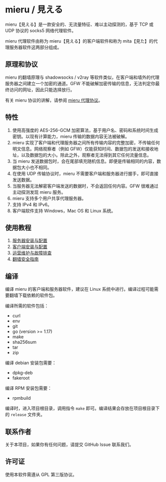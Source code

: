 # mieru / 見える

mieru【見える】是一款安全的、无流量特征、难以主动探测的，基于 TCP 或 UDP 协议的 socks5 网络代理软件。

mieru 代理软件由称为 mieru【見える】的客户端软件和称为 mita【見た】的代理服务器软件这两部分组成。

## 原理和协议

mieru 的翻墙原理与 shadowsocks / v2ray 等软件类似，在客户端和墙外的代理服务器之间建立一个加密的通道。GFW 不能破解加密传输的信息，无法判定你最终访问的网址，因此只能选择放行。

有关 mieru 协议的讲解，请参阅 [mieru 代理协议](https://github.com/enfein/mieru/blob/main/docs/protocol.md)。

## 特性

1. 使用高强度的 AES-256-GCM 加密算法，基于用户名、密码和系统时间生成密钥。以现有计算能力，mieru 传输的数据内容无法被破解。
2. mieru 实现了客户端和代理服务器之间所有传输内容的完整加密，不传输任何明文信息。网络观察者（例如 GFW）仅能获知时间、数据包的发送和接收地址，以及数据包的大小。除此之外，观察者无法得到其它任何流量信息。
3. 当 mieru 发送数据包时，会在尾部填充随机信息。即便是传输相同的内容，数据包大小也不相同。
4. 在使用 UDP 传输协议时，mieru 不需要客户端和服务器进行握手，即可直接发送数据。
5. 当服务器无法解密客户端发送的数据时，不会返回任何内容。GFW 很难通过主动探测发现 mieru 服务。
6. mieru 支持多个用户共享代理服务器。
7. 支持 IPv4 和 IPv6。
8. 客户端软件支持 Windows，Mac OS 和 Linux 系统。

## 使用教程

1. [服务器安装与配置](https://github.com/enfein/mieru/blob/main/docs/server-install.md)
2. [客户端安装与配置](https://github.com/enfein/mieru/blob/main/docs/client-install.md)
3. [运营维护与故障排查](https://github.com/enfein/mieru/blob/main/docs/operation.md)
4. [翻墙安全指南](https://github.com/enfein/mieru/blob/main/docs/security.md)

## 编译

编译 mieru 的客户端和服务器软件，建议在 Linux 系统中进行。编译过程可能需要翻墙下载依赖的软件包。

编译所需的软件包括：

- curl
- env
- git
- go (version >= 1.17)
- make
- sha256sum
- tar
- zip

编译 debian 安装包需要：

- dpkg-deb
- fakeroot

编译 RPM 安装包需要：

- rpmbuild

编译时，进入项目根目录，调用指令 `make` 即可。编译结果会存放在项目根目录下的 `release` 文件夹。

## 联系作者

关于本项目，如果你有任何问题，请提交 GitHub Issue 联系我们。

## 许可证

使用本软件需遵从 GPL 第三版协议。
